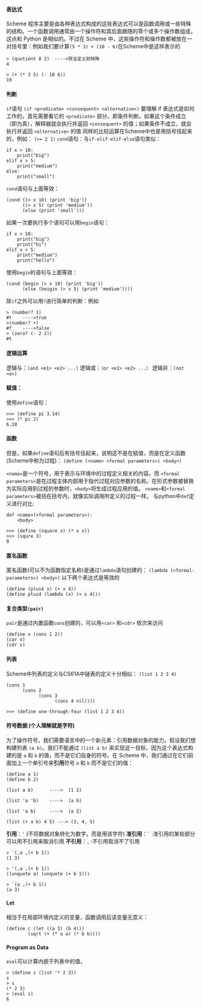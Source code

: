 #### 表达式
Scheme 程序主要是由各种表达式构成的这些表达式可以是函数调用或一些特殊的结构。一个函数调用通常由一个操作符和其后面跟随的零个或多个操作数组成，这点和 Python 是相似的。不过在 Scheme 中，这些操作符和操作数都被放在一对括号里：例如我们要计算```(5 * 3) + (10 - 6)```在Scheme中是这样表示的

```
> (quotient 8 2)  ---->除法定义较特殊
4

> (+ (* 3 5) (- 10 6))
19
```

#### 判断
```if```语句
```(if <predicate> <consequent> <alternative>)```
要理解 if 表达式是如何工作的，首先需要看它的 ```<predicate>``` 部分，即条件判断。如果这个条件成立（即为真），解释器就会执行并返回 ```<consequent>``` 的值；如果条件不成立，就会执行并返回 ```<alternative>``` 的值
同样的比较运算在Scheme中也是用括号括起来的，例如：
```(>= 2 1)```
```cond```语句：与```if-elif-elif-else```语句类似：

```
if x > 10:
    print("big")
elif x > 5:
    print("medium")
else:
    print("small")
```
```cond```语句与上面等效：
```
(cond ((> x 10) (print 'big'))
      ((> x 5) (print 'medium'))
      (else (print 'small')))
```

如果一次要执行多个语句可以用```begin```语句：
```
if x > 10:
    print("big")
    print("hi")
elif x > 5:
    print("medium")
    print("hello")
```
使用```begin```的语句与上面等效：
```
(cond (begin (> x 10) (print 'big'))
      (else (beigin (> x 5) (print 'medium'))))
```


除```if```之外可以用```?```进行简单的判断：例如
```
> (number? 1)
#t    ---->true
>(number? +)
#f    ---->false
> (zero? (- 2 2))
#t
```
#### 逻辑运算
逻辑与：```(and <e1> <e2> ...)```  逻辑或：```（or <e1> <e2> ...）```  逻辑非：```(not <e>)```

#### 赋值：
使用```define```语句：
```
>>> (define pi 3.14)
>>> (* pi 2)
6.28
```
#### 函数
但是，如果```define```语句后有括号括起来，说明这不是在赋值，而是在定义函数(Scheme中称为过程)：
```(define (<name> <formal parameters>) <body>)```

```<name>```是一个符号，用于表示与环境中的过程定义相关的内容。而 ```<formal parameters>```是在过程主体内部用于指代过程对应参数的名称。在形式参数被替换为实际应用到过程的参数时，```<body>```将生成过程应用的值。 ```<name>```和```<formal parameters>```被括在括号内，就像实际调用所定义的过程一样。
与python中```def```定义进行对比:
```
def <name>(<formal parameters>):
    <body>
```
```
>>> (define (square x) (* x x))
>>> (squre 3)
9
```
#### 匿名函数
匿名函数(可以不为函数指定名称)是通过```lambda```语句创建的：
```(lambda (<formal-parameters>) <body>)```
以下两个表达式是等效的
```
(define (plus4 x) (+ x 4))
(define plus4 (lambda (x) (+ x 4)))
```
#### 复合类型```(pair)```
```pair```是通过内置函数```cons```创建的，可以用```<car>``` 和```<cdr>``` 依次来访问
```
(define x (cons 1 2))
(car x)
(cdr x)
```

#### 列表
Scheme中列表的定义与CS61A中链表的定义十分相似：
```(list 1 2 3 4)```
```
(cons 1
      (cons 2
            (cons 3
                  (cons 4 nil))))

>>> (define one-through-four (list 1 2 3 4))
```

#### 符号数据  (个人理解就是字符)
为了操作符号，我们需要语言中的一个新元素：引用数据对象的能力。假设我们想构建列表 ```(a b)```。我们不能通过 ```(list a b)``` 来实现这一目标，因为这个表达式构建的是 ```a``` 和 ```b``` 的值，而不是它们自身的符号。在 Scheme 中，我们通过在它们前面加上一个单引号来**引用**符号 ```a``` 和 ```b``` 而不是它们的值：
```
(define a 1)
(define b 2)

(list a b)      ---->  (1 2)

(list 'a 'b)    ---->  (a b)

(list 'a b)     ---->  (a 2)

(list (+ a b) 4 5) ---> (3, 4, 5)
```
**引用**：```'```      (不将数据对象转化为数字，而是用该字符)
**准引用**：``` ` ```  :准引用的某些部分可以用不引用来取消引用
**不引用**：```,```    :不引用取消不了引用
```
> `(,a ,(+ b 1))
(1 3)

> '(,a ,(+ b 1))
((unquote a) (unquote (+ b 1)))

> `(a ,(+ b 1))
(a 3)
```
#### Let
相当于在局部环境内定义的变量，函数调用后该变量无意义：
```
(define c (let ((a 3) (b 4)))
        (sqrt (+ (* a a) (* b b))))
```

#### Program as Data
```eval```可以计算内嵌于列表中的值，
```
> (define s (list '* 2 3))
s
> s
(* 2 3)
> (eval s)
6
```




